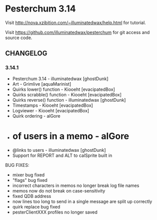 Pesterchum 3.14
===============

Visit http://nova.xzibition.com/~illuminatedwax/help.html for tutorial.

Visit https://github.com/illuminatedwax/pesterchum for git access and source code.

CHANGELOG
---------
### 3.14.1
* Pesterchum 3.14 - illuminatedwax [ghostDunk]
* Art - Grimlive [aquaMarinist]
* Quirks lower() function - Kiooeht [evacipatedBox]
* Quirks scrabble() function - Kiooeht [evacipatedBox]
* Quirks reverse() function - illuminatedwax [ghostDunk]
* Timestamps - Kiooeht [evacipatedBox]
* Logviewer - Kiooeht [evacipatedBox]
* Quirk ordering - alGore
* # of users in a memo - alGore
* @links to users - illuminatedwax [ghostDunk]
* Support for REPORT and ALT to calSprite built in

BUG FIXES:
* mixer bug fixed
* "flags" bug fixed
* incorrect characters in memos no longer break log file names
* memos now do not break on case-sensitivity
* fixed QDB address
* now lines too long to send in a single message are split up correctly
* quirk replace bug fixed
* pesterClientXXX profiles no longer saved